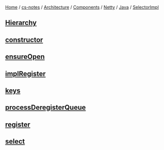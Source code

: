 [Home](https://mengxianbin.github.io) /
[cs-notes](https://mengxianbin.github.io/cs-notes/site) /
[Architecture](https://mengxianbin.github.io/cs-notes/site/Architecture) /
[Components](https://mengxianbin.github.io/cs-notes/site/Architecture/Components) /
[Netty](https://mengxianbin.github.io/cs-notes/site/Architecture/Components/Netty) /
[Java](https://mengxianbin.github.io/cs-notes/site/Architecture/Components/Netty/Java) /
[SelectorImpl](https://mengxianbin.github.io/cs-notes/site/Architecture/Components/Netty/Java/SelectorImpl)

## [Hierarchy](https://mengxianbin.github.io/cs-notes/site/Architecture/Components/Netty/Java/SelectorImpl/Hierarchy)

## [constructor](https://mengxianbin.github.io/cs-notes/site/Architecture/Components/Netty/Java/SelectorImpl/constructor)

## [ensureOpen](https://mengxianbin.github.io/cs-notes/site/Architecture/Components/Netty/Java/SelectorImpl/ensureOpen)

## [implRegister](https://mengxianbin.github.io/cs-notes/site/Architecture/Components/Netty/Java/SelectorImpl/implRegister)

## [keys](https://mengxianbin.github.io/cs-notes/site/Architecture/Components/Netty/Java/SelectorImpl/keys)

## [processDeregisterQueue](https://mengxianbin.github.io/cs-notes/site/Architecture/Components/Netty/Java/SelectorImpl/processDeregisterQueue)

## [register](https://mengxianbin.github.io/cs-notes/site/Architecture/Components/Netty/Java/SelectorImpl/register)

## [select](https://mengxianbin.github.io/cs-notes/site/Architecture/Components/Netty/Java/SelectorImpl/select)
